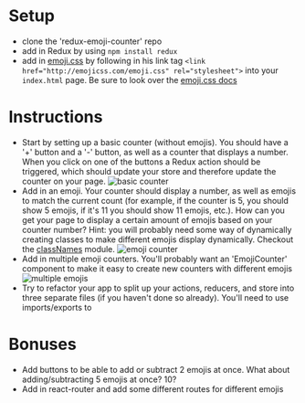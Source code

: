 # Setup
- clone the 'redux-emoji-counter' repo
- add in Redux by using `npm install redux`
- add in [emoji.css](http://emojicss.com/) by following in his link tag `<link href="http://emojicss.com/emoji.css" rel="stylesheet">` into your `index.html` page. Be sure to look over the [emoji.css docs](http://emojicss.com/)

# Instructions
- Start by setting up a basic counter (without emojis). You should have a '+' button and a '-' button, as well as a counter that displays a number. When you click on one of the buttons a Redux action should be triggered, which should update your store and therefore update the counter on your page.
![basic counter](http://i.imgur.com/N27siqo.png)
- Add in an emoji. Your counter should display a number, as well as emojis to match the current count (for example, if the counter is 5, you should show 5 emojis, if it's 11 you should show 11 emojis, etc.). How can you get your page to display a certain amount of emojis based on your counter number? Hint: you will probably need some way of dynamically creating classes to make different emojis display dynamically. Checkout the [classNames](https://github.com/JedWatson/classnames) module.
![emoji counter](http://i.imgur.com/nwg0sLk.png)
- Add in multiple emoji counters. You'll probably want an 'EmojiCounter' component to make it easy to create new counters with different emojis
![multiple emojis](http://i.imgur.com/vMRyqld.png)
- Try to refactor your app to split up your actions, reducers, and store into three separate files (if you haven't done so already). You'll need to use imports/exports to

# Bonuses
- Add buttons to be able to add or subtract 2 emojis at once. What about adding/subtracting 5 emojis at once? 10?
- Add in react-router and add some different routes for different emojis
